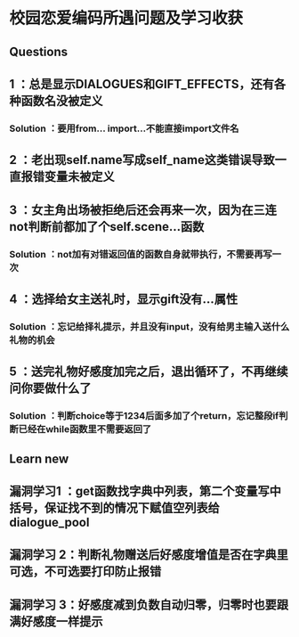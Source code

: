 # 校园恋爱编码所遇问题及学习收获

## Questions

## 1 ：总是显示DIALOGUES和GIFT_EFFECTS，还有各种函数名没被定义

### Solution ：要用from… import…不能直接import文件名

## 2 ：老出现self.name写成self_name这类错误导致一直报错变量未被定义

## 3 ：女主角出场被拒绝后还会再来一次，因为在三连not判断前都加了个self.scene…函数

### Solution ：not加有对错返回值的函数自身就带执行，不需要再写一次

## 4 ：选择给女主送礼时，显示gift没有…属性

### Solution ：忘记给择礼提示，并且没有input，没有给男主输入送什么礼物的机会

## 5 ：送完礼物好感度加完之后，退出循环了，不再继续问你要做什么了

### Solution ：判断choice等于1234后面多加了个return，忘记整段if判断已经在while函数里不需要返回了

## Learn new

## 漏洞学习1 ：get函数找字典中列表，第二个变量写中括号，保证找不到的情况下赋值空列表给dialogue_pool

## 漏洞学习 2：判断礼物赠送后好感度增值是否在字典里可选，不可选要打印防止报错

## 漏洞学习 3：好感度减到负数自动归零，归零时也要跟满好感度一样提示
